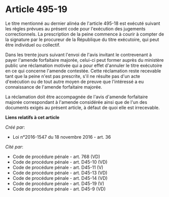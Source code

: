 # Article 495-19

Le titre mentionné au dernier alinéa de l'article 495-18 est exécuté suivant les règles prévues au présent code pour
l'exécution des jugements correctionnels. La prescription de la peine commence à courir à compter de la signature par le
procureur de la République du titre exécutoire, qui peut être individuel ou collectif. 

Dans les trente jours suivant l'envoi de l'avis invitant le contrevenant à payer l'amende forfaitaire majorée, celui-ci peut
former auprès du ministère public une réclamation motivée qui a pour effet d'annuler le titre exécutoire en ce qui concerne
l'amende contestée. Cette réclamation reste recevable tant que la peine n'est pas prescrite, s'il ne résulte pas d'un acte
d'exécution ou de tout autre moyen de preuve que l'intéressé a eu connaissance de l'amende forfaitaire majorée. 

La réclamation doit être accompagnée de l'avis d'amende forfaitaire majorée correspondant à l'amende considérée ainsi que de
l'un des documents exigés au présent article, à défaut de quoi elle est irrecevable.

**Liens relatifs à cet article**

_Créé par_:

  - Loi n°2016-1547 du 18 novembre 2016 - art. 36

_Cité par_:

  - Code de procédure pénale - art. 768 (VD)
  - Code de procédure pénale - art. D45-10 (VD)
  - Code de procédure pénale - art. D45-11 (V)
  - Code de procédure pénale - art. D45-13 (VD)
  - Code de procédure pénale - art. D45-14 (VD)
  - Code de procédure pénale - art. D45-19 (V)
  - Code de procédure pénale - art. D45-9 (VD)
